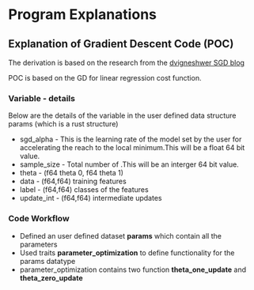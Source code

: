# Program Explanations 

## Explanation of Gradient Descent Code (POC)

The derivation is based on the research from the [dvigneshwer SGD blog](http://dvigneshwer.github.io/blog/2016/12/04/SGD_Optimizer)

POC is based on the GD for linear regression cost function. 

### Variable - details

Below are the details of the variable in the user defined data structure params (which is a rust structure)

* sgd_alpha - This is the learning rate of the model set by the user for accelerating the reach to the local minimum.This will be a float 64 bit value.
* sample_size - Total number of .This will be an interger 64 bit value.
* theta - (f64 theta 0, f64 theta 1) 
* data - (f64,f64) training features
* label - (f64,f64) classes of the features
* update_int - (f64,f64) intermediate updates

### Code Workflow

* Defined an user defined dataset **params** which contain all the parameters
* Used traits **parameter_optimization** to define functionality for the params datatype
* parameter_optimization contains two function **theta_one_update** and **theta_zero_update**
